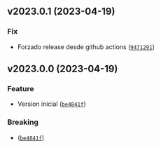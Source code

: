 <!--next-version-placeholder-->

## v2023.0.1 (2023-04-19)
### Fix
* Forzado release desde github actions ([`9471291`](https://github.com/hokus15/ArrendaToolsModelo303/commit/947129178a6d22133321d4616a73dfab0ec4477a))

## v2023.0.0 (2023-04-19)
### Feature
* Version inicial ([`be4841f`](https://github.com/hokus15/ArrendaToolsModelo303/commit/be4841ff74f6bf1eff4c76f056b909eb82539617))

### Breaking
*  ([`be4841f`](https://github.com/hokus15/ArrendaToolsModelo303/commit/be4841ff74f6bf1eff4c76f056b909eb82539617))
